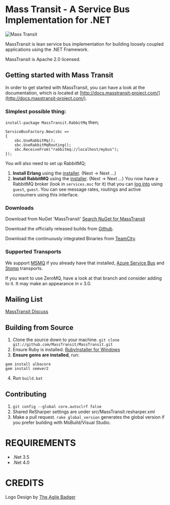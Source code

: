 Mass Transit - A Service Bus Implementation for .NET
=======

![Mass Transit](http://www.phatboyg.com/mt-logo.png "Mass Transit")

MassTransit is lean service bus implementation for building loosely coupled applications using the .NET Framework.

MassTransit is Apache 2.0 licensed.

## Getting started with Mass Transit

In order to get started with MassTransit, you can have a look at the documentation, which is located at [http://docs.masstransit-project.com/](http://docs.masstransit-project.com/).

### Simplest possible thing:

`install-package MassTransit.RabbitMq` then;

```
ServiceBusFactory.New(sbc =>
{
	sbc.UseRabbitMq();
	sbc.UseRabbitMqRouting();
	sbc.ReceiveFrom("rabbitmq://localhost/mybus");
});
```

You will also need to set up RabbitMQ; 

 1. **Install Erlang** using the [installer](http://www.erlang.org/download.html). (Next -> Next ...)
 2. **Install RabbitMQ** using the [installer](http://www.rabbitmq.com/download.html). (Next -> Next ...) You now have a RabbitMQ broker (look in `services.msc` for it) that you can [log into](http://localhost:55672/#/) using `guest`, `guest`. You can see message rates, routings and active consumers using this interface.

### Downloads

Download from NuGet 'MassTransit' [Search NuGet for MassTransit](http://nuget.org/packages?q=masstransit)
 
Download the officially released builds from [Github](http://github.com/masstransit/masstransit/downloads/).
 
Download the continuously integrated Binaries from [TeamCity](http://teamcity.codebetter.com/viewType.html?buildTypeId=bt8&tab=buildTypeStatusDiv).

### Supported Transports

We support [MSMQ](http://readthedocs.org/docs/masstransit/en/latest/configuration/quickstart.html) if you already have that installed, [Azure Service Bus](https://github.com/mpsbroadband/MassTransit-AzureServiceBus) and [Stomp](https://github.com/enix/MassTransit-Stomp) transports. 

If you want to use ZeroMQ, have a look at that branch and consider adding to it. It may make an appearance in v 3.0.

## Mailing List

[MassTransit Discuss](http://groups.google.com/group/masstransit-discuss)

## Building from Source

1. Clone the source down to your machine. 
  `git clone git://github.com/MassTransit/MassTransit.git`
2. Ensure Ruby is installed. [RubyInstaller for Windows](http://rubyinstaller.org/)
3. **Ensure gems are installed**, run:

```
gem install albacore
gem install semver2
```

4. Run `build.bat`

## Contributing

1. `git config --global core.autoclrf false`
2. Shared ReSharper settings are under src/MassTransit.resharper.xml
3. Make a pull request. `rake global_version` generates the global version if you prefer building with MsBuild/Visual Studio. 
 
# REQUIREMENTS
* .Net 3.5
* .Net 4.0

# CREDITS
Logo Design by [The Agile Badger](http://www.theagilebadger.com)